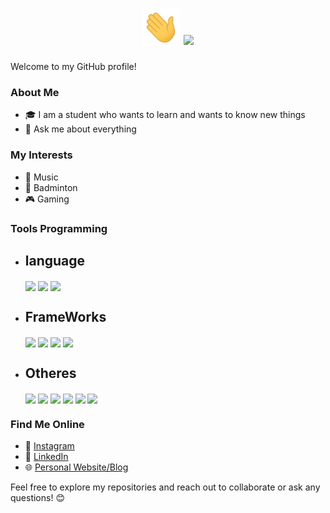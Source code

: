 <h1 align="center">
  <img src="https://raw.githubusercontent.com/ABSphreak/ABSphreak/master/gifs/Hi.gif" width="60px" >
  <img src="https://readme-typing-svg.demolab.com?Archivo+Black&display=swap&weight=500&size=40&pause=1000&color=494CFF&random=false&width=435&lines=MRamdhan+Irawan">
  </h1>

Welcome to my GitHub profile!

### About Me

- 🎓 I am a student who wants to learn and wants to know new things
- 💬 Ask me about everything

### My Interests

- 🎼 Music
- 🏸 Badminton
- 🎮 Gaming

### Tools Programming
- language
  -
    <img align="center" width="30" src="https://github.com/yurijserrano/Github-Profile-Readme-Logos/blob/master/programming%20languages/javascript.svg" />
    <img align="center" width="30" src="https://github.com/yurijserrano/Github-Profile-Readme-Logos/blob/master/programming%20languages/php.png" />
    <img align="center" width="30" src="https://github.com/yurijserrano/Github-Profile-Readme-Logos/blob/master/programming%20languages/python.svg" />
- FrameWorks
  -
    <img align="center" width="40" src="https://github.com/yurijserrano/Github-Profile-Readme-Logos/blob/master/frameworks/vuejs.svg" />
    <img align="center" width="40" src="https://github.com/yurijserrano/Github-Profile-Readme-Logos/blob/master/frameworks/laravel.svg" />
    <img align="center" width="40" src="https://github.com/yurijserrano/Github-Profile-Readme-Logos/blob/master/frameworks/boostrap.svg" />
    <img align="center" width="40" src="https://upload.wikimedia.org/wikipedia/commons/thumb/d/d5/Tailwind_CSS_Logo.svg/512px-Tailwind_CSS_Logo.svg.png?20230715030042" />
- Otheres
  -
  <img align="center" width="60" src="https://github.com/yurijserrano/Github-Profile-Readme-Logos/blob/master/others/html.svg" />
  <img align="center" width="60" src="https://github.com/yurijserrano/Github-Profile-Readme-Logos/blob/master/others/css.svg" / >
  <img align="center" width="80" src="https://github.com/yurijserrano/Github-Profile-Readme-Logos/blob/master/others/git.svg" / >
  <img align="center" width="50" src="https://github.com/yurijserrano/Github-Profile-Readme-Logos/blob/master/text%20editors/vscode.svg" / >
  <img align="center" width="60" src="https://logotyp.us/file/figma.svg" / >
  <img align="center" width="50" src="https://seeklogo.com/images/P/postman-logo-0087CA0D15-seeklogo.com.png" / >
### Find Me Online

- 🤳 [Instagram](https://www.instagram.com/mramdhan_dani/)
- 💼 [LinkedIn](https://www.linkedin.com/in/dani-daniii-b4097b260/)
- 🌐 [Personal Website/Blog](https://mramdhan.github.io/Portfolio-V2/)


Feel free to explore my repositories and reach out to collaborate or ask any questions! 😊
